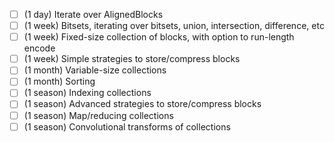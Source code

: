 - [ ] (1 day) Iterate over AlignedBlocks
- [ ] (1 week) Bitsets, iterating over bitsets, union, intersection, difference, etc
- [ ] (1 week) Fixed-size collection of blocks, with option to run-length encode
- [ ] (1 week) Simple strategies to store/compress blocks
- [ ] (1 month) Variable-size collections
- [ ] (1 month) Sorting
- [ ] (1 season) Indexing collections
- [ ] (1 season) Advanced strategies to store/compress blocks
- [ ] (1 season) Map/reducing collections
- [ ] (1 season) Convolutional transforms of collections
